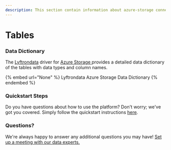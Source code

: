 ```yaml
---
description: This section contain information about azure-storage connector tables information
---
```


# Tables

### Data Dictionary

The [Lyftrondata](https://www.lyftrondata.com/) driver for [Azure Storage](None/)[ ](https://www.lyftrondata.com/integration/azure-storage/)provides a detailed data dictionary of the tables with data types and column names.

{% embed url="None" %}
Lyftrondata Azure Storage Data Dictionary
{% endembed %}

### Quickstart Steps

Do you have questions about how to use the platform? Don't worry; we've got you covered. Simply follow the quickstart instructions [here](../README.md).

### Questions? <a href="#questions" id="questions"></a>

We're always happy to answer any additional questions you may have! [Set up a meeting with our data experts.](https://www.lyftrondata.com/book-a-meeting/)

